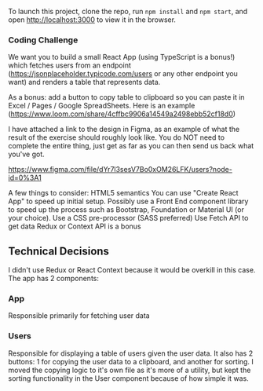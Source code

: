 To launch this project, clone the repo, run
`npm install` and
`npm start`, and open [http://localhost:3000](http://localhost:3000) to view it in the browser.

### Coding Challenge

We want you to build a small React App (using TypeScript is a bonus!) which fetches users from an endpoint (https://jsonplaceholder.typicode.com/users or any other endpoint you want) and renders a table that represents data.

As a bonus: add a button to copy table to clipboard so you can paste it in Excel / Pages / Google SpreadSheets.
Here is an example (https://www.loom.com/share/4cffbc9906a14549a2498ebb52cf18d0)

I have attached a link to the design in Figma, as an example of what the result of the exercise should roughly look like. You do NOT need to complete the entire thing, just get as far as you can then send us back what you've got.

https://www.figma.com/file/dYr7l3sesV7Bo0xOM26LFK/users?node-id=0%3A1

A few things to consider:
HTML5 semantics
You can use "Create React App" to speed up initial setup.
Possibly use a Front End component library to speed up the process such as Bootstrap, Foundation or Material UI (or your choice).
Use a CSS pre-processor (SASS preferred)
Use Fetch API to get data
Redux or Context API is a bonus

## Technical Decisions

I didn't use Redux or React Context because it would be overkill in this case. The app has 2 components:

### App

Responsible primarily for fetching user data

### Users

Responsible for displaying a table of users given the user data. It also has 2 buttons: 1 for copying the user data to a clipboard, and another for sorting. I moved the copying logic to it's own file as it's more of a utility, but kept the sorting functionality in the User component because of how simple it was.
